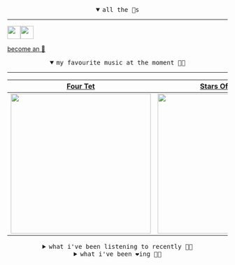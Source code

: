 <details open>

<summary align="center"><samp>all the 🥚s</samp></summary>
<hr />

<a href="https://github.com/pvinis"><img src="https://avatars.githubusercontent.com/u/100233?s=90&v=4" width="30" height="30" /><a href="https://github.com/maxPugh"><img src="https://avatars.githubusercontent.com/u/46350013?s=90&u=52a601eaa2d272b35477d096fe782ebf0a8a1f68&v=4" width="30" height="30" />

<samp><a href="https://github.com/bitttttten/bitttttten/stargazers">become an 🥚</a></samp>

</details>

<details open>

<summary align="center"><samp>my favourite music at the moment 🎵🎶</samp></summary>
<hr />

<!-- toc -->

| [Four Tet](https://open.spotify.com/artist/7Eu1txygG6nJttLHbZdQOh)                                                                                               | [Stars Of The Lid](https://open.spotify.com/artist/36pCa1JHc6hlGbfEmLzJQc)                                                                                       | [Mary Lattimore](https://open.spotify.com/artist/38MKhZmMRHAZRz8LqtKIBw)                                                                                         | [Loscil](https://open.spotify.com/artist/3GM5cpCBadq2PMHjFoEvhK)                                                                                                 |
| ---------------------------------------------------------------------------------------------------------------------------------------------------------------- | ---------------------------------------------------------------------------------------------------------------------------------------------------------------- | ---------------------------------------------------------------------------------------------------------------------------------------------------------------- | ---------------------------------------------------------------------------------------------------------------------------------------------------------------- |
| [<img src="https://i.scdn.co/image/ab6761610000e5eb84e29d09b4917bec2700a0d7" width="320" height="auto">](https://open.spotify.com/artist/7Eu1txygG6nJttLHbZdQOh) | [<img src="https://i.scdn.co/image/ab6761610000e5ebd9559855d1bb68f3160724d8" width="320" height="auto">](https://open.spotify.com/artist/36pCa1JHc6hlGbfEmLzJQc) | [<img src="https://i.scdn.co/image/ab6761610000e5ebefa5976017196e7143217cd7" width="320" height="auto">](https://open.spotify.com/artist/38MKhZmMRHAZRz8LqtKIBw) | [<img src="https://i.scdn.co/image/ab6761610000e5eb2930a1aa0bdc42db60fb0680" width="320" height="auto">](https://open.spotify.com/artist/3GM5cpCBadq2PMHjFoEvhK) |

<!-- tocstop -->

</details>

<details>

<summary align="center"><samp>what i've been listening to recently 🎵🎶</samp></summary>
<hr />

<!-- toc -->

| [Shark Smile<br />Big Thief](https://open.spotify.com/track/0Fc0vCE3yWvAGKbU5twVOz)                                                                             | [The Rainbow<br />Lanoche](https://open.spotify.com/track/42CEK8efXXljFEUUZKGH6A)               | [I Don't Recognise You<br />NewDad](https://open.spotify.com/track/2W94sTwflT0Fg2tQc0vlfG)                                                                      | [Suffering Jukebox<br />Silver Jews](https://open.spotify.com/track/5VFReq2Sh6BSe34hOSdRKM)                                                                     |
| --------------------------------------------------------------------------------------------------------------------------------------------------------------- | ----------------------------------------------------------------------------------------------- | --------------------------------------------------------------------------------------------------------------------------------------------------------------- | --------------------------------------------------------------------------------------------------------------------------------------------------------------- |
| [<img src="https://i.scdn.co/image/ab6761610000e5ebeab1cd56d166a0e1f0c410f0" width="320" height="auto">](https://open.spotify.com/track/0Fc0vCE3yWvAGKbU5twVOz) | [<img src="" width="320" height="auto">](https://open.spotify.com/track/42CEK8efXXljFEUUZKGH6A) | [<img src="https://i.scdn.co/image/ab6761610000e5ebcca0cb496652cab15e593492" width="320" height="auto">](https://open.spotify.com/track/2W94sTwflT0Fg2tQc0vlfG) | [<img src="https://i.scdn.co/image/ab6772690000dd2246be908bc73d54635d384449" width="320" height="auto">](https://open.spotify.com/track/5VFReq2Sh6BSe34hOSdRKM) |

<!-- tocstop -->

</details>

<details>

<summary align="center"><samp>what i've been ❤️ing 🎵🎶</samp></summary>
<hr />

<!-- toc -->

| [Til A Mermaid Drags You Under<br />Mary Lattimore](https://open.spotify.com/album/5Ykv18C5wYbOe3QsZX7kyy)                                                      | [Wait For Now - Mary Lattimore…<br />The Cinematic Orchestra](https://open.spotify.com/album/76aMx1dFqPYLlWwKmHqqv3)                                            | [Hello from the Edge of the Ea…<br />Mary Lattimore](https://open.spotify.com/album/3htG3vw3Y9SZuoKFEvQ9FI)                                                     | [At First Touch<br />The Sight Below](https://open.spotify.com/album/3NI2Qzk6pVI88VSzgR78aI)                                                                    |
| --------------------------------------------------------------------------------------------------------------------------------------------------------------- | --------------------------------------------------------------------------------------------------------------------------------------------------------------- | --------------------------------------------------------------------------------------------------------------------------------------------------------------- | --------------------------------------------------------------------------------------------------------------------------------------------------------------- |
| [<img src="https://i.scdn.co/image/ab67616d0000b27311330d1deab4d73d2fdc7065" width="320" height="auto">](https://open.spotify.com/album/5Ykv18C5wYbOe3QsZX7kyy) | [<img src="https://i.scdn.co/image/ab67616d0000b273977102073b4451dcb5e6fc67" width="320" height="auto">](https://open.spotify.com/album/76aMx1dFqPYLlWwKmHqqv3) | [<img src="https://i.scdn.co/image/ab67616d0000b273c65d9db0df1e0781917c339c" width="320" height="auto">](https://open.spotify.com/album/3htG3vw3Y9SZuoKFEvQ9FI) | [<img src="https://i.scdn.co/image/ab67616d0000b273a370f7c10bd92f234a1b5704" width="320" height="auto">](https://open.spotify.com/album/3NI2Qzk6pVI88VSzgR78aI) |

<!-- tocstop -->

</details>
